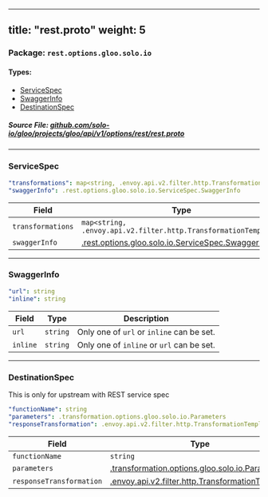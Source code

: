 
---
title: "rest.proto"
weight: 5
---

<!-- Code generated by solo-kit. DO NOT EDIT. -->


### Package: `rest.options.gloo.solo.io` 
#### Types:


- [ServiceSpec](#servicespec)
- [SwaggerInfo](#swaggerinfo)
- [DestinationSpec](#destinationspec)
  



##### Source File: [github.com/solo-io/gloo/projects/gloo/api/v1/options/rest/rest.proto](https://github.com/solo-io/gloo/blob/master/projects/gloo/api/v1/options/rest/rest.proto)





---
### ServiceSpec



```yaml
"transformations": map<string, .envoy.api.v2.filter.http.TransformationTemplate>
"swaggerInfo": .rest.options.gloo.solo.io.ServiceSpec.SwaggerInfo

```

| Field | Type | Description |
| ----- | ---- | ----------- | 
| `transformations` | `map<string, .envoy.api.v2.filter.http.TransformationTemplate>` |  |
| `swaggerInfo` | [.rest.options.gloo.solo.io.ServiceSpec.SwaggerInfo](../rest.proto.sk/#swaggerinfo) |  |




---
### SwaggerInfo



```yaml
"url": string
"inline": string

```

| Field | Type | Description |
| ----- | ---- | ----------- | 
| `url` | `string` |  Only one of `url` or `inline` can be set. |
| `inline` | `string` |  Only one of `inline` or `url` can be set. |




---
### DestinationSpec

 
This is only for upstream with REST service spec

```yaml
"functionName": string
"parameters": .transformation.options.gloo.solo.io.Parameters
"responseTransformation": .envoy.api.v2.filter.http.TransformationTemplate

```

| Field | Type | Description |
| ----- | ---- | ----------- | 
| `functionName` | `string` |  |
| `parameters` | [.transformation.options.gloo.solo.io.Parameters](../../transformation/parameters.proto.sk/#parameters) |  |
| `responseTransformation` | [.envoy.api.v2.filter.http.TransformationTemplate](../../../../external/envoy/extensions/transformation/transformation.proto.sk/#transformationtemplate) |  |





<!-- Start of HubSpot Embed Code -->
<script type="text/javascript" id="hs-script-loader" async defer src="//js.hs-scripts.com/5130874.js"></script>
<!-- End of HubSpot Embed Code -->

